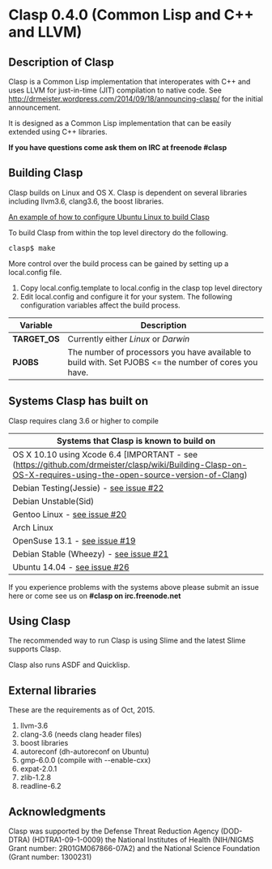 Clasp 0.4.0 (Common Lisp and C++ and LLVM)
===============

## Description of Clasp

Clasp is a Common Lisp implementation that interoperates with C++ and uses LLVM for just-in-time (JIT) compilation to native code.
See http://drmeister.wordpress.com/2014/09/18/announcing-clasp/ for the initial announcement.

It is designed as a Common Lisp implementation that can be easily extended using C++ libraries.

**If you have questions come ask them on IRC at freenode #clasp**

## Building Clasp

Clasp builds on Linux and OS X. Clasp is dependent on several libraries including llvm3.6, clang3.6, the boost libraries.

<a href="https://github.com/drmeister/clasp/wiki/Building-Clasp-0.4-on-Ubuntu">An example of how to configure Ubuntu Linux to build Clasp</a>

To build Clasp from within the top level directory do the following.

<pre>
clasp$ make
</pre>

More control over the build process can be gained by setting up a local.config file.

1. Copy local.config.template to local.config in the clasp top level directory
1. Edit local.config and configure it for your system. The following configuration variables affect the build process.

| Variable                                   |   Description                                                           |
| ------------------------------------------ | ----------------------------------------------------------------------- |
| **TARGET_OS**                              | Currently either _Linux_ or _Darwin_                                    |
| **PJOBS**                                  | The number of processors you have available to build with. Set PJOBS <= the number of cores you have.  |

## Systems Clasp has built on

Clasp requires clang 3.6 or higher to compile

|  Systems that Clasp is known to build on  |
| ----------------------------------------- |
| OS X 10.10 using Xcode 6.4  [IMPORTANT - see (https://github.com/drmeister/clasp/wiki/Building-Clasp-on-OS-X-requires-using-the-open-source-version-of-Clang)          |
|  Debian Testing(Jessie) - [see issue #22](https://github.com/drmeister/clasp/issues/22)   |
|  Debian Unstable(Sid)                     |
|  Gentoo Linux - [see issue #20](https://github.com/drmeister/clasp/issues/20)             |
|  Arch Linux                               |
|  OpenSuse 13.1 - [see issue #19](https://github.com/drmeister/clasp/issues/19)            |
|  Debian Stable (Wheezy) - [see issue #21](https://github.com/drmeister/clasp/issues/21)   |
|  Ubuntu 14.04 - [see issue #26](https://github.com/drmeister/clasp/issues/26)             |

If you experience problems with the systems above please submit an issue here or come see us on **#clasp on irc.freenode.net**

## Using Clasp

The recommended way to run Clasp is using Slime and the latest Slime supports Clasp.

Clasp also runs ASDF and Quicklisp.

## External libraries

These are the requirements as of Oct, 2015.

1. llvm-3.6
1. clang-3.6 (needs clang header files)
1. boost libraries
2. autoreconf  (dh-autoreconf on Ubuntu)
1. gmp-6.0.0 (compile with --enable-cxx)
1. expat-2.0.1
1. zlib-1.2.8
1. readline-6.2

## Acknowledgments

Clasp was supported by the Defense Threat Reduction Agency (DOD-DTRA) (HDTRA1-09-1-0009) the National Institutes of Health (NIH/NIGMS Grant number: 2R01GM067866-07A2) and the National Science Foundation (Grant number: 1300231)
